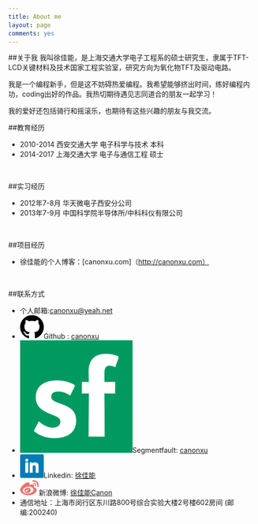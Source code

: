 ```yaml
---
title: About me
layout: page
comments: yes
---
```

##关于我
我叫徐佳能，是上海交通大学电子工程系的硕士研究生，隶属于TFT-LCD关键材料及技术国家工程实验室，研究方向为氧化物TFT及驱动电路。

我是一个编程新手，但是这不妨碍热爱编程。我希望能够挤出时间，练好编程内功，coding出好的作品。我热切期待遇见志同道合的朋友一起学习！

我的爱好还包括骑行和摇滚乐，也期待有这些兴趣的朋友与我交流。



##教育经历
+ 2010-2014 西安交通大学 电子科学与技术 本科
+ 2014-2017 上海交通大学 电子与通信工程 硕士
<br/>

##实习经历
+ 2012年7-8月 华天微电子西安分公司
+ 2013年7-9月 中国科学院半导体所/中科科仪有限公司
<br/>

##项目经历   
+ 徐佳能的个人博客：[canonxu.com]（http://canonxu.com）
<br/>

##联系方式
+ 个人邮箱:canonxu@yeah.net 
+ <img src="/media/pic/github_icon.png">Github : [canonxu](https://github.com/canonxu) 
+ <img src="/media/pic/sf_icon.png">Segmentfault: [canonxu](http://segmentfault.com/u/canonxu)
+ <img src="/media/pic/linkedin_icon.png">Linkedin: [徐佳能](cn.linkedin.com/pub/佳能-徐/a1/b20/627/)
+ <img src="/media/pic/weibo_icon.png">新浪微博: [徐佳能Canon](http://weibo.com/u/1887763444)          
+ 通信地址：上海市闵行区东川路800号综合实验大楼2号楼602房间 (邮编:200240) 
<br/>
<br/>
<br/>
